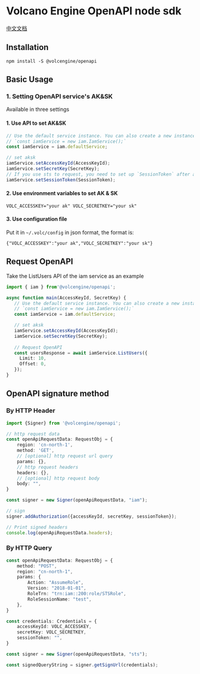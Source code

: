 # Volcano Engine OpenAPI node sdk

[中文文档](./README_zh.md)

## Installation
```shell
npm install -S @volcengine/openapi
```

## Basic Usage

### 1. Setting OpenAPI service's AK&SK

Available in three settings

#### 1. Use API to set AK&SK
```ts
// Use the default service instance. You can also create a new instance.
// `const iamService = new iam.IamService();`
const iamService = iam.defaultService;

// set aksk
iamService.setAccessKeyId(AccessKeyId);
iamService.setSecretKey(SecretKey);
// If you use sts to request, you need to set up `SessionToken` after aksk is set
iamService.setSessionToken(SessionToken);
```

#### 2. Use environment variables to set AK & SK
```shell
VOLC_ACCESSKEY="your ak" VOLC_SECRETKEY="your sk"
```

#### 3. Use configuration file
Put it in `~/.volc/config` in json format, the format is:
```
{"VOLC_ACCESSKEY":"your ak","VOLC_SECRETKEY":"your sk"}
```

## Request OpenAPI

Take the ListUsers API of the iam service as an example

```ts
import { iam } from'@volcengine/openapi';

async function main(AccessKeyId, SecretKey) {
   // Use the default service instance. You can also create a new instance.
   // `const iamService = new iam.IamService();`
   const iamService = iam.defaultService;

   // set aksk
   iamService.setAccessKeyId(AccessKeyId);
   iamService.setSecretKey(SecretKey);
  
   // Request OpenAPI
   const usersResponse = await iamService.ListUsers({
     Limit: 10,
     Offset: 0,
   });
}
```

## OpenAPI signature method

### By HTTP Header

```ts
import {Signer} from '@volcengine/openapi';

// http request data
const openApiRequestData: RequestObj = {
    region: 'cn-north-1',
    method: 'GET',
    // [optional] http request url query
    params: {},
    // http request headers
    headers: {},
    // [optional] http request body
    body: "",
}

const signer = new Signer(openApiRequestData, "iam");

// sign
signer.addAuthorization({accessKeyId, secretKey, sessionToken});

// Print signed headers
console.log(openApiRequestData.headers);
```

### By HTTP Query 

```ts
const openApiRequestData: RequestObj = {
    method: "POST",
    region: "cn-north-1",
    params: {
        Action: "AssumeRole",
        Version: "2018-01-01",
        RoleTrn: "trn:iam::200:role/STSRole",
        RoleSessionName: "test",
    },
}

const credentials: Credentials = {
    accessKeyId: VOLC_ACCESSKEY,
    secretKey: VOLC_SECRETKEY,
    sessionToken: "",
}

const signer = new Signer(openApiRequestData, "sts");

const signedQueryString = signer.getSignUrl(credentials);
```